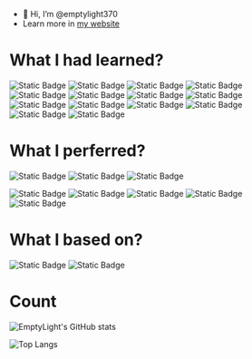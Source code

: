 - 👋 Hi, I’m @emptylight370
- Learn more in [my website](https://emptylight370.github.io)

# What I had learned?

![Static Badge](https://img.shields.io/badge/C-555555?logo=c&logoColor=white)
![Static Badge](https://img.shields.io/badge/C%2B%2B-f34b7d?logo=c%2B%2B&logoColor=white)
![Static Badge](https://img.shields.io/badge/Python-3572A5?logo=python&logoColor=white)
![Static Badge](https://img.shields.io/badge/Jupyter_Notebooks-DA5B0B?logo=jupyter&logoColor=white)
![Static Badge](https://img.shields.io/badge/HTML-e34c26?logo=html5&logoColor=white)
![Static Badge](https://img.shields.io/badge/XML-0060ac)
![Static Badge](https://img.shields.io/badge/CSS-563d7c?logo=css3&logoColor=white)
![Static Badge](https://img.shields.io/badge/JavaScript-f1e05a?logo=javascript&logoColor=black)
![Static Badge](https://img.shields.io/badge/Json-292929?logo=json&logoColor=white)
![Static Badge](https://img.shields.io/badge/Markdown-083fa1?logo=markdown&logoColor=white)
![Static Badge](https://img.shields.io/badge/HTTP-005C9C)
![Static Badge](https://img.shields.io/badge/Java-b07219?logo=oracle&logoColor=white)
![Static Badge](https://img.shields.io/badge/Kotlin-A97BFF?logo=kotlin&logoColor=white)
![Static Badge](https://img.shields.io/badge/MySql-3F3F3F?logo=mysql&logoColor=white)

# What I perferred?

![Static Badge](https://img.shields.io/badge/Visual_Studio_Code-0078D4)
![Static Badge](https://img.shields.io/badge/Android_Studio-3DDC84?logo=android%20studio&logoColor=white)
![Static Badge](https://img.shields.io/badge/Postman-FF6C37?logo=postman&logoColor=white)

![Static Badge](https://img.shields.io/badge/Windows_11-0078D6?logo=Microsoft&logoColor=white)
![Static Badge](https://img.shields.io/badge/Android-3DDC84?logo=android&logoColor=white)
![Static Badge](https://img.shields.io/badge/WSL-0a97f5?logo=android&logoColor=white)
![Static Badge](https://img.shields.io/badge/Ubuntu-E95420?logo=ubuntu&logoColor=white)
![Static Badge](https://img.shields.io/badge/Cent_OS-262577?logo=centos&logoColor=white)

# What I based on?

![Static Badge](https://img.shields.io/badge/GitHub_Actions-2088FF?logo=githubactions&logoColor=white)
![Static Badge](https://img.shields.io/badge/Tencent_Cloud-0C9ED5)

# Count

![EmptyLight's GitHub stats](https://github-readme-stats.vercel.app/api?username=emptylight370&theme=tokyonight)

![Top Langs](https://github-readme-stats.vercel.app/api/top-langs/?username=emptylight370&layout=compact&theme=tokyonight)

<!---
emptylight370/emptylight370 is a ✨ special ✨ repository because its `README.md` (this file) appears on your GitHub profile.
You can click the Preview link to take a look at your changes.
--->
